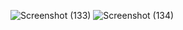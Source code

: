 ![Screenshot (133)](https://github.com/user-attachments/assets/48a8b872-b4ff-4591-8c8e-332f8e823aa5)
![Screenshot (134)](https://github.com/user-attachments/assets/5014875e-2c75-4cd6-b80b-ba74c4a5ef20)
